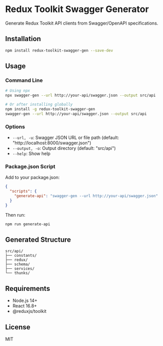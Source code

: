 # Redux Toolkit Swagger Generator

Generate Redux Toolkit API clients from Swagger/OpenAPI specifications.

## Installation

```bash
npm install redux-toolkit-swagger-gen --save-dev
```

## Usage

### Command Line

```bash
# Using npx
npx swagger-gen --url http://your-api/swagger.json --output src/api

# Or after installing globally
npm install -g redux-toolkit-swagger-gen
swagger-gen --url http://your-api/swagger.json --output src/api
```

### Options

- `--url, -u`: Swagger JSON URL or file path (default: "http://localhost:8000/swagger.json")
- `--output, -o`: Output directory (default: "src/api")
- `--help`: Show help

### Package.json Script

Add to your package.json:

```json
{
  "scripts": {
    "generate-api": "swagger-gen --url http://your-api/swagger.json"
  }
}
```

Then run:

```bash
npm run generate-api
```

## Generated Structure

```
src/api/
├── constants/
├── redux/
├── schema/
├── services/
└── thunks/
```

## Requirements

- Node.js 14+
- React 16.8+
- @reduxjs/toolkit

## License

MIT
